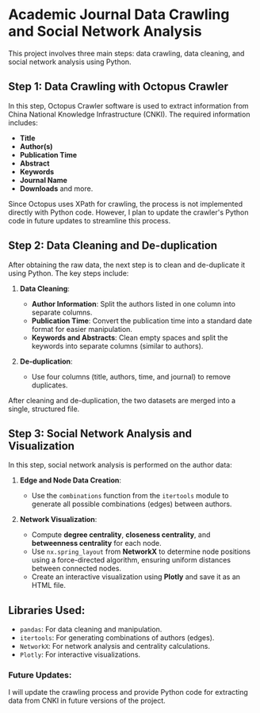 # Academic Journal Data Crawling and Social Network Analysis

This project involves three main steps: data crawling, data cleaning, and social network analysis using Python.

## Step 1: Data Crawling with Octopus Crawler

In this step, Octopus Crawler software is used to extract information from China National Knowledge Infrastructure (CNKI). The required information includes:

- **Title**
- **Author(s)**
- **Publication Time**
- **Abstract**
- **Keywords**
- **Journal Name**
- **Downloads** and more.

Since Octopus uses XPath for crawling, the process is not implemented directly with Python code. However, I plan to update the crawler's Python code in future updates to streamline this process.

## Step 2: Data Cleaning and De-duplication

After obtaining the raw data, the next step is to clean and de-duplicate it using Python. The key steps include:

1. **Data Cleaning**:
   - **Author Information**: Split the authors listed in one column into separate columns.
   - **Publication Time**: Convert the publication time into a standard date format for easier manipulation.
   - **Keywords and Abstracts**: Clean empty spaces and split the keywords into separate columns (similar to authors).

2. **De-duplication**:
   - Use four columns (title, authors, time, and journal) to remove duplicates.

After cleaning and de-duplication, the two datasets are merged into a single, structured file.

## Step 3: Social Network Analysis and Visualization

In this step, social network analysis is performed on the author data:

1. **Edge and Node Data Creation**:
   - Use the `combinations` function from the `itertools` module to generate all possible combinations (edges) between authors.

2. **Network Visualization**:
   - Compute **degree centrality**, **closeness centrality**, and **betweenness centrality** for each node.
   - Use `nx.spring_layout` from **NetworkX** to determine node positions using a force-directed algorithm, ensuring uniform distances between connected nodes.
   - Create an interactive visualization using **Plotly** and save it as an HTML file.

## Libraries Used:
- `pandas`: For data cleaning and manipulation.
- `itertools`: For generating combinations of authors (edges).
- `NetworkX`: For network analysis and centrality calculations.
- `Plotly`: For interactive visualizations.

### Future Updates:
I will update the crawling process and provide Python code for extracting data from CNKI in future versions of the project.
